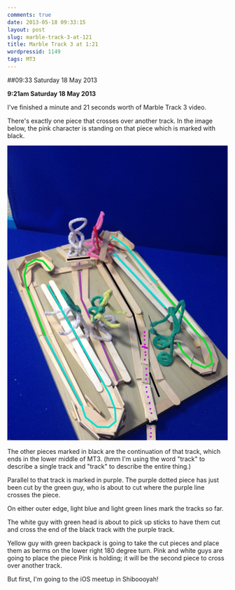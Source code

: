 ```yaml
---
comments: true
date: 2013-05-18 09:33:15
layout: post
slug: marble-track-3-at-121
title: Marble Track 3 at 1:21
wordpressid: 1149
tags: MT3
---
```


##09:33 Saturday 18 May 2013

**9:21am Saturday 18 May 2013**

I've finished a minute and 21 seconds worth of Marble Track 3 video.

There's exactly one piece that crosses over another track.  In the image below, the pink character is standing on that piece which is marked with black.

[![IMG_2813x1000](/images/2013/05/IMG_2813x1000-768x1024.jpg)](/images/2013/05/IMG_2813x1000.jpg)

The other pieces marked in black are the continuation of that track, which ends in the lower middle of MT3. (hmm I'm using the word "track" to describe a single track and "track" to describe the entire thing.)

Parallel to that track is marked in purple.  The purple dotted piece has just been cut by the green guy, who is about to cut where the purple line crosses the piece.

On either outer edge, light blue and light green lines mark the tracks so far.

The white guy with green head is about to pick up sticks to have them cut and cross the end of the black track with the purple track.

Yellow guy with green backpack is going to take the cut pieces and place them as berms on the lower right 180 degree turn.  Pink and white guys are going to place the piece Pink is holding; it will be the second piece to cross over another track.

But first, I'm going to the iOS meetup in Shiboooyah!


